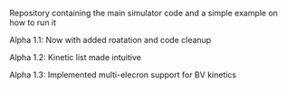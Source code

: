 Repository containing the main simulator code and a simple example on how to run it

Alpha 1.1:  Now with added roatation and code cleanup

Alpha 1.2: Kinetic list made intuitive

Alpha 1.3: Implemented multi-elecron support for BV kinetics